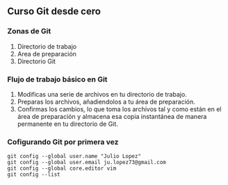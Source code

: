 ## Curso Git desde cero

### Zonas de Git
1. Directorio de trabajo
2. Area de preparación
3. Directorio Git

### Flujo de trabajo básico en Git
1. Modificas una serie de archivos en tu directorio de trabajo.
2. Preparas los archivos, añadiendolos a tu área de preparación.
3. Confirmas los cambios, lo que toma los archivos tal y como están en el área de preparación y almacena esa copia instantánea de manera permanente en tu directorio de Git.

### Cofigurando Git por primera vez
```
git config --global user.name "Julio Lopez"
git config --global user.email ju.lopez73@gmail.com
git config --global core.editor vim
git config --list

```